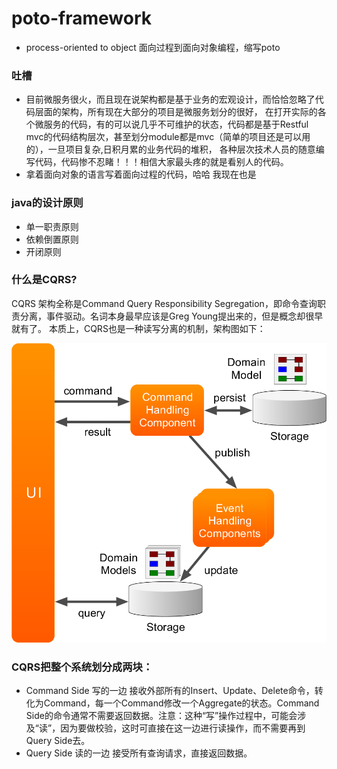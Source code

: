 # poto-framework

- process-oriented to object 面向过程到面向对象编程，缩写poto

### 吐槽
- 目前微服务很火，而且现在说架构都是基于业务的宏观设计，而恰恰忽略了代码层面的架构，所有现在大部分的项目是微服务划分的很好，
在打开实际的各个微服务的代码，有的可以说几乎不可维护的状态，代码都是基于Restful mvc的代码结构层次，甚至划分module都是mvc（简单的项目还是可以用的），一旦项目复杂,日积月累的业务代码的堆积，
各种层次技术人员的随意编写代码，代码惨不忍睹！！！相信大家最头疼的就是看别人的代码。
- 拿着面向对象的语言写着面向过程的代码，哈哈 我现在也是

### java的设计原则
- 单一职责原则
- 依赖倒置原则
- 开闭原则

### 什么是CQRS?
CQRS 架构全称是Command Query Responsibility Segregation，即命令查询职责分离，事件驱动。名词本身最早应该是Greg Young提出来的，但是概念却很早就有了。
本质上，CQRS也是一种读写分离的机制，架构图如下：

![](doc/cqrs.png)

### CQRS把整个系统划分成两块：

- Command Side 写的一边
接收外部所有的Insert、Update、Delete命令，转化为Command，每一个Command修改一个Aggregate的状态。Command Side的命令通常不需要返回数据。注意：这种“写”操作过程中，可能会涉及“读”，因为要做校验，这时可直接在这一边进行读操作，而不需要再到Query Side去。
- Query Side 读的一边
接受所有查询请求，直接返回数据。


